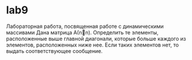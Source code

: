 # lab9
Лабораторная работа, посвященная работе с динамическими массивами
Дана матрица А(nn). Определить те элементы, расположенные выше главной диагонали, которые больше каждого из элементов, расположенных ниже нее. Если таких элементов нет, то выдать соответствующее сообщение. 
